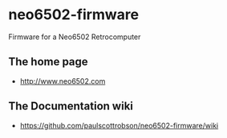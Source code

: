 # neo6502-firmware
Firmware for a Neo6502 Retrocomputer

## The home page 
- http://www.neo6502.com

## The Documentation wiki
- https://github.com/paulscottrobson/neo6502-firmware/wiki
